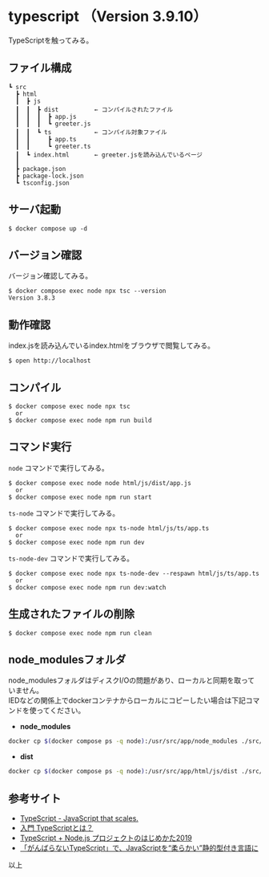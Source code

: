 # typescript （Version 3.9.10）
TypeScriptを触ってみる。

## ファイル構成
```
┗ src
  ┣ html
  ┃  ┣ js
  ┃  ┃  ┣ dist          ← コンパイルされたファイル
  ┃  ┃  ┃  ┣ app.js
  ┃  ┃  ┃  ┗ greeter.js
  ┃  ┃  ┗ ts            ← コンパイル対象ファイル
  ┃  ┃     ┣ app.ts 
  ┃  ┃     ┗ greeter.ts 
  ┃  ┗ index.html       ← greeter.jsを読み込んでいるページ
  ┃
  ┣ package.json
  ┣ package-lock.json
  ┗ tsconfig.json
```

## サーバ起動
```
$ docker compose up -d
```

## バージョン確認
バージョン確認してみる。
```
$ docker compose exec node npx tsc --version
Version 3.8.3
```

## 動作確認
index.jsを読み込んでいるindex.htmlをブラウザで閲覧してみる。
```
$ open http://localhost
```

## コンパイル
```
$ docker compose exec node npx tsc
  or
$ docker compose exec node npm run build
```

## コマンド実行
`node` コマンドで実行してみる。
```
$ docker compose exec node node html/js/dist/app.js
  or
$ docker compose exec node npm run start
```

`ts-node` コマンドで実行してみる。
```
$ docker compose exec node npx ts-node html/js/ts/app.ts
  or
$ docker compose exec node npm run dev
```

`ts-node-dev` コマンドで実行してみる。
```
$ docker compose exec node npx ts-node-dev --respawn html/js/ts/app.ts
  or
$ docker compose exec node npm run dev:watch
```

## 生成されたファイルの削除

```
$ docker compose exec node npm run clean
```

## node_modulesフォルダ
node_modulesフォルダはディスクI/Oの問題があり、ローカルと同期を取っていません。  
IEDなどの関係上でdockerコンテナからローカルにコピーしたい場合は下記コマンドを使ってください。

- **node_modules**
```bash
docker cp $(docker compose ps -q node):/usr/src/app/node_modules ./src/
```

- **dist**
```bash
docker cp $(docker compose ps -q node):/usr/src/app/html/js/dist ./src/html/js/
```

## 参考サイト
* [TypeScript - JavaScript that scales.](https://www.typescriptlang.org/)
* [入門 TypeScriptとは？](https://www.sejuku.net/blog/93230)
* [TypeScript + Node.js プロジェクトのはじめかた2019](https://qiita.com/notakaos/items/3bbd2293e2ff286d9f49)
* [「がんばらないTypeScript」で、JavaScriptを“柔らかい”静的型付き言語に](https://employment.en-japan.com/engineerhub/entry/2019/04/16/103000)

以上
